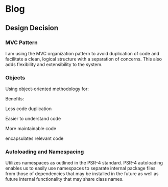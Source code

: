 # Blog

## Design Decision

### MVC Pattern
I am using the MVC organization pattern to avoid duplication of code and facilitate a clean, logical structure with a separation of concerns. This also adds flexibility and extensibility to the system.

### Objects
Using object-oriented methodology for:

Benefits:

Less code duplication

Easier to understand code

More maintainable code

encapsulates relevant code

### Autoloading and Namespacing 

Utilizes namespaces as outlined in the PSR-4 standard. PSR-4 autoloading enables us to easily use namespaces to separate internal package files from those of dependencies that may be installed in the future as well as future internal functionality that may share class names.